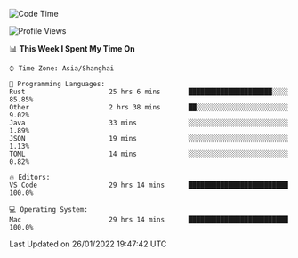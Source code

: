 <!--START_SECTION:waka-->
![Code Time](http://img.shields.io/badge/Code%20Time-954%20hrs%2059%20mins-blue)

![Profile Views](http://img.shields.io/badge/Profile%20Views-3-blue)

📊 **This Week I Spent My Time On** 

```text
⌚︎ Time Zone: Asia/Shanghai

💬 Programming Languages: 
Rust                     25 hrs 6 mins       █████████████████████░░░░   85.85% 
Other                    2 hrs 38 mins       ██░░░░░░░░░░░░░░░░░░░░░░░   9.02% 
Java                     33 mins             ░░░░░░░░░░░░░░░░░░░░░░░░░   1.89% 
JSON                     19 mins             ░░░░░░░░░░░░░░░░░░░░░░░░░   1.13% 
TOML                     14 mins             ░░░░░░░░░░░░░░░░░░░░░░░░░   0.82%

🔥 Editors: 
VS Code                  29 hrs 14 mins      █████████████████████████   100.0%

💻 Operating System: 
Mac                      29 hrs 14 mins      █████████████████████████   100.0%

```


 Last Updated on 26/01/2022 19:47:42 UTC
<!--END_SECTION:waka-->
